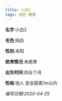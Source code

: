 ```yaml
---
title: 小白2
tags: 纯色 健康 
---
```


**名字**:小白2

**毛色**:纯白

**性别**:未知

**绝育情况**:未绝育

**出生时间**:四五个月

**性格**:怕人 安全距离1m以内

*编写日期:2020-04-25*

